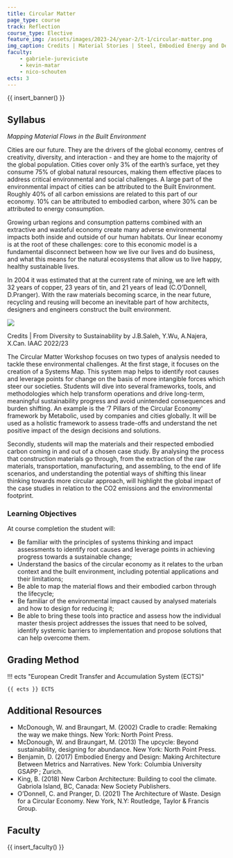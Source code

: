 ```yaml
---
title: Circular Matter
page_type: course
track: Reflection
course_type: Elective
feature_img: /assets/images/2023-24/year-2/t-1/circular-matter.png
img_caption: Credits | Material Stories | Steel, Embodied Energy and Design, D.Benjamin. Columbia University GSAPP
faculty:
    - gabriele-jureviciute
    - kevin-matar
    - nico-schouten
ects: 3
---
```


{{ insert_banner() }}

## Syllabus

*Mapping Material Flows in the Built Environment*

Cities are our future. They are the drivers of the global economy, centres of creativity, diversity, and  interaction - and they are home to the majority of the global population. Cities cover only 3% of the earth’s surface, yet they consume 75% of global natural resources, making them effective places to address critical environmental and social challenges. A large part of the environmental impact of cities can be attributed to the Built Environment. Roughly 40% of all carbon emissions are related to this part of our economy. 10% can be attributed to embodied carbon, where 30% can be attributed to energy consumption.

Growing urban regions and consumption patterns combined with an extractive and wasteful economy create many adverse environmental impacts both inside and outside of our human habitats. Our linear economy is at the root of these challenges: core to this economic model is a fundamental disconnect between how we live our lives and do business, and what this means for the natural ecosystems that allow us to live happy, healthy sustainable lives.

In 2004 it was estimated that at the current rate of mining, we are left with 32 years of copper, 23 years of tin, and 21 years of lead (C.O’Donnell, D.Pranger). With the raw materials becoming scarce, in the near future, recycling and reusing will become an inevitable part of how architects, designers and engineers construct the built environment.  
  

![](/assets/images/2023-24/year-2/t-1/circular-matter-systems-map.jpeg)

<p class="image-caption">Credits | From Diversity to Sustainability by J.B.Saleh, Y.Wu, A.Najera, X.Can. IAAC 2022/23</p>

The Circular Matter Workshop focuses on two types of analysis needed to tackle these environmental challenges. At the first stage, it focuses on the creation of a Systems Map. This system map helps to identify root causes and leverage points for change on the basis of more intangible forces which steer our societies. Students will dive into several frameworks, tools, and methodologies which help transform operations and drive long-term, meaningful sustainability progress and avoid unintended consequences and burden shifting. An example is the ‘7 Pillars of the Circular Economy’ framework by Metabolic, used by companies and cities globally. It will be used as a holistic framework to assess trade-offs and understand the net positive impact of the design decisions and solutions.

Secondly, students will map the materials and their respected embodied carbon coming in and out of a chosen case study. By analysing the process that construction materials go through, from the extraction of the raw materials, transportation, manufacturing, and assembling, to the end of life scenarios, and understanding the potential ways of shifting this linear thinking towards more circular approach, will highlight the global impact of the case studies in relation to the CO2 emissions and the environmental footprint.

### Learning Objectives

At course completion the student will:

- Be familiar with the principles of systems thinking and impact assessments to identify root causes and leverage points in achieving progress towards a sustainable change;
- Understand the basics of the circular economy as it relates to the urban context and the built environment, including potential applications and their limitations;
- Be able to map the material flows and their embodied carbon through the lifecycle;
- Be familiar of the environmental impact caused by analysed materials and how to design for reducing it;
- Be able to bring these tools into practice and assess how the individual master thesis project addresses the issues that need to be solved, identify systemic barriers to implementation and propose solutions that can help overcome them.

## Grading Method

!!! ects "European Credit Transfer and Accumulation System (ECTS)"

    {{ ects }} ECTS

## Additional Resources

- McDonough, W. and Braungart, M. (2002) Cradle to cradle: Remaking the way we make things. New York: North Point Press.
- McDonough, W. and Braungart, M. (2013) The upcycle: Beyond sustainability, designing for abundance. New York: North Point Press.
- Benjamin, D. (2017) Embodied Energy and Design: Making Architecture Between Metrics and Narratives. New York: Columbia University GSAPP ; Zurich.
- King, B. (2018) New Carbon Architecture: Building to cool the climate. Gabriola Island, BC, Canada: New Society Publishers.
- O’Donnell, C. and Pranger, D. (2021) The Architecture of Waste. Design for a Circular Economy. New York, N.Y: Routledge, Taylor & Francis Group.

## Faculty

{{ insert_faculty() }}